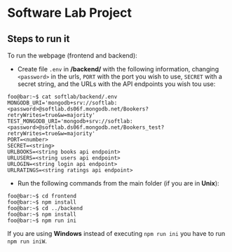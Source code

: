 # Software Lab Project

## Steps to run it

To run the webpage (frontend and backend):

* Create file `.env` in **/backend/** with the following information, changing `<password>` in the urls, `PORT` with the port you wish to use, `SECRET` with a secret string, and the URLs with the API endpoints you wish tou use:
```console
foo@bar:~$ cat softlab/backend/.env
MONGODB_URI='mongodb+srv://softlab:<password>@softlab.ds06f.mongodb.net/Bookers?retryWrites=true&w=majority'
TEST_MONGODB_URI='mongodb+srv://softlab:<password>@softlab.ds06f.mongodb.net/Bookers_test?retryWrites=true&w=majority'
PORT=<number>
SECRET=<string>
URLBOOKS=<string books api endpoint>
URLUSERS=<string users api endpoint>
URLOGIN=<string login api endpoint>
URLRATINGS=<string ratings api endpoint>
```

* Run the following commands from the main folder (if you are in **Unix**):
```console
foo@bar:~$ cd frontend
foo@bar:~$ npm install
foo@bar:~$ cd ../backend
foo@bar:~$ npm install
foo@bar:~$ npm run ini
```
If you are using **Windows** instead of executing `npm run ini` you have to run `npm run iniW`.
